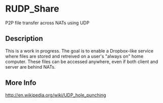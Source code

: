 RUDP_Share
=======

P2P file transfer across NATs using UDP

## Description
This is a work in progress. The goal is to enable a Dropbox-like service where files are stored and retreived on a user's 
"always on" home computer. These files can be accessed anywhere, even if both client and server are behind NATs.

## More Info
http://en.wikipedia.org/wiki/UDP_hole_punching

